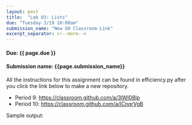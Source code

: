 ```yaml
---
layout: post
title:  "Lab 03: Lists"
due: "Tuesday 3/19 10:00am"
submission_name: "New GH Classroom Link"
excerpt_separator: <!--more-->
---
```


#### Due: {{ page.due }}
#### Submission name: {{page.submission_name}}

All the instructions for this assignment can be found in efficiency.py after you click the link below to make a new repository.

* Period 9: <https://classroom.github.com/a/3lWI08lp>
* Period 10: <https://classroom.github.com/a/lCnqrVgB>

Sample output:
```

```
